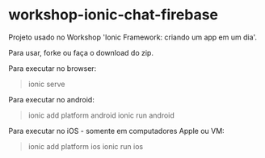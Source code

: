 # workshop-ionic-chat-firebase
Projeto usado no Workshop 'Ionic Framework: criando um app em um dia'.

Para usar, forke ou faça o download do zip.

Para executar no browser:

> ionic serve

Para executar no android:

> ionic add platform android
> ionic run android

Para executar no iOS - somente em computadores Apple ou VM:

> ionic add platform ios
> ionic run ios
